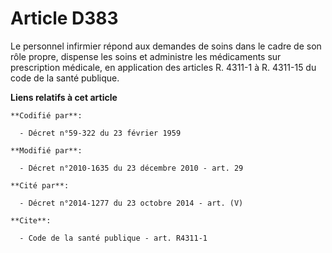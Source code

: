 # Article D383

Le personnel infirmier répond aux demandes de soins dans le cadre de son rôle propre, dispense les soins et administre les
médicaments sur prescription médicale, en application des articles R. 4311-1 à R. 4311-15 du code de la santé publique.

**Liens relatifs à cet article**

	**Codifié par**:

	  - Décret n°59-322 du 23 février 1959

	**Modifié par**:

	  - Décret n°2010-1635 du 23 décembre 2010 - art. 29

	**Cité par**:

	  - Décret n°2014-1277 du 23 octobre 2014 - art. (V)

	**Cite**:

	  - Code de la santé publique - art. R4311-1
